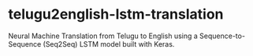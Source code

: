 # telugu2english-lstm-translation
Neural Machine Translation from Telugu to English using a Sequence-to-Sequence (Seq2Seq) LSTM model built with Keras.
